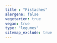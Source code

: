 ```yaml
---
title : "Pistaches"
alergene: false
vegetarien: true
vegan: true
type: "legumes"
sitemap_exclude: true
--- 
```

